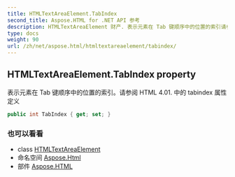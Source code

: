 ```yaml
---
title: HTMLTextAreaElement.TabIndex
second_title: Aspose.HTML for .NET API 参考
description: HTMLTextAreaElement 财产. 表示元素在 Tab 键顺序中的位置的索引请参阅 HTML 4.01. 中的 tabindex 属性定义
type: docs
weight: 90
url: /zh/net/aspose.html/htmltextareaelement/tabindex/
---
```

## HTMLTextAreaElement.TabIndex property

表示元素在 Tab 键顺序中的位置的索引。请参阅 HTML 4.01. 中的 tabindex 属性定义

```csharp
public int TabIndex { get; set; }
```

### 也可以看看

* class [HTMLTextAreaElement](../)
* 命名空间 [Aspose.Html](../../htmltextareaelement/)
* 部件 [Aspose.HTML](../../../)


